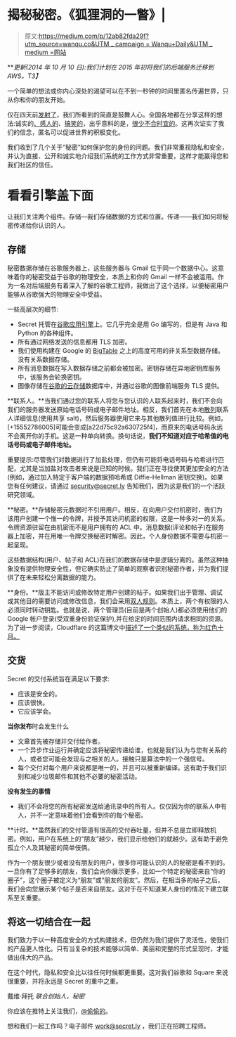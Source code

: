 # 揭秘秘密。《狐狸洞的一瞥》|

> 原文:[https://medium.com/p/12ab82fda29f?utm_source=wanqu.co&UTM _ campaign = Wanqu+Daily&UTM _ medium =网站](https://medium.com/p/12ab82fda29f?utm_source=wanqu.co&utm_campaign=Wanqu+Daily&utm_medium=website)

***更新(2014 年 10 月 10 日):我们计划在 2015 年初将我们的后端服务迁移到 AWS。*T3】**

一个简单的想法或你内心深处的渴望可以在不到一秒钟的时间里匿名传遍世界，只从你和你的朋友开始。

仅在四天前[发射了](http://recode.net/2014/01/30/with-new-anonymous-social-app-secret-the-merit-is-in-the-message/)，我们所看到的简直是鼓舞人心。全国各地都在分享这样的想法:诚实的[、](https://twitter.com/getsecret/status/429755559823147008)[感人的](https://twitter.com/kangaroo5383/status/428964727319179264)、[搞笑的](https://twitter.com/getsecret/status/429114676580859904)，出乎意料的是，[很少不合时宜的](https://twitter.com/MikeIsaac/status/429318490680336384)。这再次证实了我们的信念，匿名可以促进世界的积极变化。

我们收到了几个关于“秘密”如何保护您的身份的问题。我们非常重视隐私和安全，并认为直接、公开和诚实地介绍我们系统的工作方式非常重要，这样才能赢得您和我们社区的信任。

# 看看引擎盖下面

让我们关注两个组件。存储—我们存储数据的方式和位置。传递——我们如何将秘密传递给你认识的人。

## **存储**

秘密数据存储在谷歌服务器上，这些服务器与 Gmail 位于同一个数据中心。这意味着你的秘密受益于谷歌的物理安全，本质上和你的 Gmail 一样不会被滥用。作为一名对后端服务有着深入了解的谷歌工程师，我做出了这个选择，以便秘密用户能够从谷歌强大的物理安全中受益。

一些高层次的细节:

*   Secret 托管在[谷歌应用引擎](https://developers.google.com/appengine)上。它几乎完全是用 Go 编写的，但是有 Java 和 Python 的各种组件。
*   所有通过网络发送的信息都用 TLS 加密。
*   我们使用构建在 Google 的 [BigTable](http://en.wikipedia.org/wiki/BigTable) 之上的高度可用的非关系型数据存储。没有关系数据存储。
*   所有消息数据在写入数据存储之前都会被加密。密钥存储在异地密钥库服务中，该服务会轮换密钥。
*   图像存储在[谷歌的云存储](https://cloud.google.com/products/cloud-storage/)数据库中，并通过谷歌的图像前端服务 TLS 提供。

**联系人。**当我们通过您的联系人将您与您认识的人联系起来时，我们不会向我们的服务器发送原始电话号码或电子邮件地址。相反，我们首先在本地[散列](http://en.wikipedia.org/wiki/Hash_function)联系人详细信息(使用共享 salt)，然后服务器使用它来与其他散列值进行比较。例如，[+15552786005]可能会变成[a22d75c92a630725f4]，而原来的电话号码永远不会离开你的手机。这是一种单向转换。换句话说，**我们不知道对应于哈希值的电话号码或电子邮件地址。**

重要提示:尽管我们对数据进行了加盐处理，但仍有可能将电话号码与哈希进行匹配，尤其是当加盐对攻击者来说是已知的时候。我们正在寻找使其更加安全的方法(例如，通过加入特定于客户端的数据预哈希或 Diffie-Hellman 密钥交换)。如果您有任何建议，请通过 security@secret.ly 告知我们，因为这是我们的一个活跃研究领域。

**秘密。**存储秘密元数据时不引用用户。相反，在向用户交付机密时，我们为该用户创建一个惟一的令牌，并授予其访问机密的权限，这是一种多对一的关系。令牌资源驻留在由机密而不是用户拥有的 ACL 中。消息数据(评论和帖子)在服务器上加密，并在用唯一令牌交换秘密时解密。因此，个人身份数据不需要与机密一起呈现。

这些数据结构(用户、帖子和 ACL)在我们的数据存储中是逻辑分离的。虽然这种抽象没有提供物理安全性，但它确实防止了简单的观察者识别秘密作者，并为我们提供了在未来轻松分离数据的能力。

**身份。**版主不能访问或修改特定用户创建的帖子。如果我们出于管理、调试或其他目的需要访问或修改信息，我们会采用[双人规则](http://en.wikipedia.org/wiki/Two-man_rule)。本质上，两个有权限的人必须同时转动钥匙。也就是说，两个管理员(目前是两个创始人)都必须使用他们的 Google 帐户登录(受双重身份验证保护),并在给定的时间范围内请求相同的资源。为了进一步阅读，Cloudflare 的这篇博文中[描述了一个类似的系统，称为红色十月。](http://blog.cloudflare.com/red-october-cloudflares-open-source-implementation-of-the-two-man-rule)

## **交货**

Secret 的交付系统旨在满足以下要求:

*   应该是安全的。
*   应该很快。
*   它应该学会。

**当你发布**时会发生什么

*   文章首先被存储并交付给作者。
*   一个异步作业运行并确定应该将秘密传递给谁，也就是我们认为与您有关系的人，或者您可能会发现与之相关的人。接触只是算法中的一个强信号。
*   每个交付对每个用户来说都是唯一的，并且可以被重新编译。这有助于我们识别和减少垃圾邮件和其他不必要的秘密活动。

**没有发生的事情**

*   我们不会将您的所有秘密发送给通讯录中的所有人。仅仅因为你的联系人中有人，并不一定意味着他们会看到你的每个秘密。

**计时。**虽然我们的交付管道有很高的交付吞吐量，但并不总是立即释放机密。例如，用户在系统上的“朋友”越少，我们显示给他们的就越少。这有助于避免孤立个人及其秘密的简单伎俩。

作为一个朋友很少或者没有朋友的用户，很多你可能认识的人的秘密是看不到的。一旦你有了足够多的朋友，我们会向你展示更多，比如一个特定的秘密来自“你的圈子”，这个圈子被定义为“朋友”或“朋友的朋友”。然后，在相当多的帖子之后，我们会向您展示某个帖子是否来自朋友。这对于在不知道某人身份的情况下建立联系至关重要。

## 将这一切结合在一起

我们致力于以一种高度安全的方式构建技术，但仍然为我们提供了灵活性，使我们的产品更人性化。只有当复杂的技术能够以简单、美丽和完整的形式呈现时，才能做出伟大的产品。

在这个时代，隐私和安全比以往任何时候都更重要。这对我们谷歌和 Square 来说很重要，并将永远是 Secret 的重中之重。

戴维·拜托
*联合创始人，秘密*

你应该在推特上关注我们，[@偷偷的](http://twitter.com/secretly)。

想和我们一起工作吗？电子邮件 [work@secret.ly](mailto:work@secret.ly) ，我们正在招聘工程师。